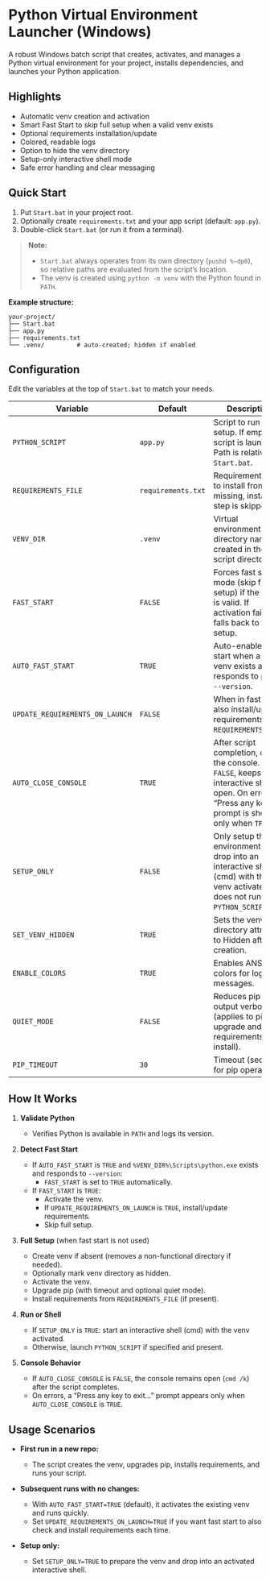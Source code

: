 # Python Virtual Environment Launcher (Windows)

A robust Windows batch script that creates, activates, and manages a Python virtual environment
for your project, installs dependencies, and launches your Python application.

## Highlights

- Automatic venv creation and activation
- Smart Fast Start to skip full setup when a valid venv exists
- Optional requirements installation/update
- Colored, readable logs
- Option to hide the venv directory
- Setup-only interactive shell mode
- Safe error handling and clear messaging

## Quick Start

1. Put `Start.bat` in your project root.
2. Optionally create `requirements.txt` and your app script (default: `app.py`).
3. Double-click `Start.bat` (or run it from a terminal).

> **Note:**
> - `Start.bat` always operates from its own directory (`pushd %~dp0`), so relative paths are evaluated from the script’s location.
> - The venv is created using `python -m venv` with the Python found in `PATH`.

**Example structure:**

```plaintext
your-project/
├── Start.bat
├── app.py
├── requirements.txt
└── .venv/         # auto-created; hidden if enabled
```

## Configuration

Edit the variables at the top of `Start.bat` to match your needs.

| Variable                         | Default            | Description                                                                                      |
|----------------------------------|--------------------|--------------------------------------------------------------------------------------------------|
| `PYTHON_SCRIPT`                  | `app.py`           | Script to run after setup. If empty, no script is launched. Path is relative to `Start.bat`. |
| `REQUIREMENTS_FILE`              | `requirements.txt` | Requirements file to install from. If missing, install step is skipped. |
| `VENV_DIR`                       | `.venv`            | Virtual environment directory name, created in the script directory. |
| `FAST_START`                     | `FALSE`            | Forces fast start mode (skip full setup) if the venv is valid. If activation fails, falls back to full setup. |
| `AUTO_FAST_START`                | `TRUE`             | Auto-enables fast start when a valid venv exists and responds to `python --version`. |
| `UPDATE_REQUIREMENTS_ON_LAUNCH`  | `FALSE`            | When in fast start, also install/update requirements from `REQUIREMENTS_FILE`. |
| `AUTO_CLOSE_CONSOLE`             | `TRUE`             | After script completion, close the console. If `FALSE`, keeps an interactive shell open. On errors, a “Press any key” prompt is shown only when `TRUE`. |
| `SETUP_ONLY`                     | `FALSE`            | Only setup the environment and drop into an interactive shell (cmd) with the venv activated; does not run `PYTHON_SCRIPT`. |
| `SET_VENV_HIDDEN`                | `TRUE`             | Sets the venv directory attribute to Hidden after creation. |
| `ENABLE_COLORS`                  | `TRUE`             | Enables ANSI colors for log messages. |
| `QUIET_MODE`                     | `FALSE`            | Reduces pip output verbosity (applies to pip upgrade and requirements install). |
| `PIP_TIMEOUT`                    | `30`               | Timeout (seconds) for pip operations. |

## How It Works

1. **Validate Python**

   - Verifies Python is available in `PATH` and logs its version.

2. **Detect Fast Start**

   - If `AUTO_FAST_START` is `TRUE` and `%VENV_DIR%\Scripts\python.exe` exists and responds to `--version`:
     - `FAST_START` is set to `TRUE` automatically.
   - If `FAST_START` is `TRUE`:
     - Activate the venv.
     - If `UPDATE_REQUIREMENTS_ON_LAUNCH` is `TRUE`, install/update requirements.
     - Skip full setup.

3. **Full Setup** (when fast start is not used)

   - Create venv if absent (removes a non-functional directory if needed).
   - Optionally mark venv directory as hidden.
   - Activate the venv.
   - Upgrade pip (with timeout and optional quiet mode).
   - Install requirements from `REQUIREMENTS_FILE` (if present).

4. **Run or Shell**

   - If `SETUP_ONLY` is `TRUE`: start an interactive shell (cmd) with the venv activated.
   - Otherwise, launch `PYTHON_SCRIPT` if specified and present.

5. **Console Behavior**

   - If `AUTO_CLOSE_CONSOLE` is `FALSE`, the console remains open (`cmd /k`) after the script completes.
   - On errors, a “Press any key to exit…” prompt appears only when `AUTO_CLOSE_CONSOLE` is `TRUE`.

## Usage Scenarios

- **First run in a new repo:**
  - The script creates the venv, upgrades pip, installs requirements, and runs your script.

- **Subsequent runs with no changes:**
  - With `AUTO_FAST_START=TRUE` (default), it activates the existing venv and runs quickly.
  - Set `UPDATE_REQUIREMENTS_ON_LAUNCH=TRUE` if you want fast start to also check and install requirements each time.

- **Setup only:**
  - Set `SETUP_ONLY=TRUE` to prepare the venv and drop into an activated interactive shell.
